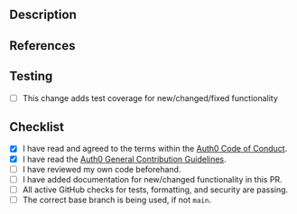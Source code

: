 ## Description

<!--- 
Describe the purpose of this PR along with any background information and the impacts of the proposed change. 
For the benefit of the community, please do not assume prior context.

Provide details that support your chosen implementation, including: 
- breaking changes
- alternatives considered
- changes to the API
- demos (screenshots, videos) if you find that useful
- etc.
-->


## References

<!--- 
Include any links supporting this change such as a:

- GitHub Issue/PR number addressed or fixed
- Auth0 Community post
- StackOverflow post
- Support forum thread
- Related pull requests/issues from other repos

If there are no references, simply delete this section.
-->


## Testing

<!--- 
Describe how this can be tested by reviewers. Be specific about anything not tested and reasons why. 
If this library has unit and/or integration testing, tests should be added for new functionality and 
existing tests should complete without errors.
-->

- [ ] This change adds test coverage for new/changed/fixed functionality


## Checklist

<!---
Tick with "x" the boxes that apply. You can also fill these out after creating the PR.
-->

- [x] I have read and agreed to the terms within the [Auth0 Code of Conduct](https://github.com/auth0/open-source-template/blob/master/CODE-OF-CONDUCT.md).
- [x] I have read the [Auth0 General Contribution Guidelines](https://github.com/auth0/open-source-template/blob/master/GENERAL-CONTRIBUTING.md).
- [ ] I have reviewed my own code beforehand.
- [ ] I have added documentation for new/changed functionality in this PR.
- [ ] All active GitHub checks for tests, formatting, and security are passing.
- [ ] The correct base branch is being used, if not `main`.
